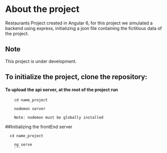 # About the project
Restaurants Project created in Angular 6, for this project we simulated a backend using express, initializing a json file containing the fictitious data of the project.

## Note
This project is under development.

## To initialize the project, clone the repository:
#### To upload the api server, at the root of the project run
```
    cd name_project

    nodemon server
    
    Note: nodemon must be globally installed
```
##Initializing the frontEnd server
```
  cd name_project
    
    ng serve
    ```
    
